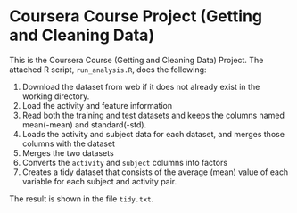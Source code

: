 # Coursera Course Project (Getting and Cleaning Data)

This is the Coursera Course (Getting and Cleaning Data) Project.
The attached R script, `run_analysis.R`, does the following:

1. Download the dataset from web if it does not already exist in the working directory.
2. Load the activity and feature information
3. Read both the training and test datasets and keeps the columns named mean(-mean) and standard(-std).
4. Loads the activity and subject data for each dataset, and merges those columns with the dataset
5. Merges the two datasets
6. Converts the `activity` and `subject` columns into factors
7. Creates a tidy dataset that consists of the average (mean) value of each variable for each subject and activity pair.

The result is shown in the file `tidy.txt`.

